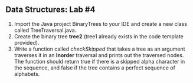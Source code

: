 ## Data Structures: Lab #4
1. Import the Java project BinaryTrees to your IDE and create a new class called TreeTraversal.java.
2. Create the binary tree **tree2** (tree1 already exists in the code  template provided).
3. Write a function called *checkSkipped* that takes a tree as an argument traverses it in an **Inorder** traversal and prints out the traversed nodes. The function should return true if there is a skipped alpha character in the sequence, and false if the tree contains a perfect sequence of alphabets.